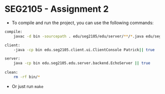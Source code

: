 # SEG2105 - Assignment 2

- To compile and run the project, you can use the following commands:

```bash
compile:
	javac -d bin -sourcepath . edu/seg2105/edu/server/**/*.java edu/seg2105/client/**/*.java edu/seg2105/OCSF/OCSF/src/ocsf/**/*.java

client:
	-java -cp bin edu.seg2105.client.ui.ClientConsole Patrick|| true

server:
	java -cp bin edu.seg2105.edu.server.backend.EchoServer || true
	
clean:
	rm -rf bin/*
```

- Or just run `make`